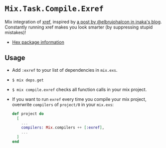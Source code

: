 # `Mix.Task.Compile.Exref`

Mix integration of [xref](http://erlang.org/doc/apps/tools/xref_chapter.html), inspired by [a post by @elbrujohalcon in inaka's blog](http://inaka.net/blog/2015/07/17/erlang-meta-test/).
Constantly running xref makes you look smarter (by suppressing stupid mistakes)!
- [Hex package information](https://hex.pm/packages/exref)

## Usage

- Add `:exref` to your list of dependencies in `mix.exs`.
- `$ mix deps.get`
- `$ mix compile.exref` checks all function calls in your mix project.
- If you want to run `exref` every time you compile your mix project, overwrite `compilers` of  `project/0` in your `mix.exs`:

    ```ex
    def project do
      [
        ...
        compilers: Mix.compilers ++ [:exref],
        ...
      ]
    end
    ```
